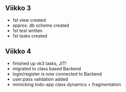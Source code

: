## Viikko 3

- 1st view created
- approx. db scheme created
- 1st test written
- 1st tasks created

## Viikko 4

- finished up vk3 tasks, JIT!
- migrated to class based Backend
- login/register is now connected to Backend
- user:pass validation added
- mimicking todo-app class dynamics + fragmentation
